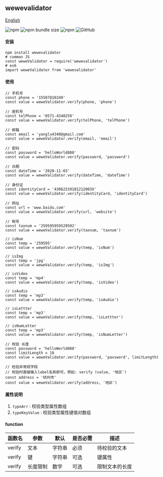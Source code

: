 ## wewevalidator

[English](./README.md 'English')

![npm](https://img.shields.io/npm/v/wewevalidator) ![npm bundle size](https://img.shields.io/bundlephobia/min/wewevalidator) ![npm](https://img.shields.io/npm/dt/wewevalidator) ![GitHub](https://img.shields.io/github/license/ougege/npm_package)

#### 安装
```SHELL
npm install wewevalidator
# common JS
const weweValidator = require('wewevalidator')
# es6
import weweValidator from 'wewevalidator'
```

#### 使用
```JS
// 手机号
const phone = '15507810249'
const value = weweValidator.verify(phone, 'phone')

// 座机号
const telPhone = '0571-4340259'
const value = weweValidator.verify(telPhone, 'telPhone')

// 邮箱
const email = 'yanglu4340@gmail.com'
const value = weweValidator.verify(email, 'email')

// 密码
const password = 'helloWorld888'
const value = weweValidator.verify(password, 'password')

// 日期
const dateTime = '2020-11-03'
const value = weweValidator.verify(dateTime, 'dateTime')

// 身份证
const identityCard = '43062319181212003X'
const value = weweValidator.verify(identityCard, 'identityCard')

// 网址
const url = 'www.baidu.com'
const value = weweValidator.verify(url, 'website')

// 税号
const taxnum = '259595959529592'
const value = weweValidator.verify(taxnum, 'taxnum')

// isNum
const temp = '259595'
const value = weweValidator.verify(temp, 'isNum')

// isImg
const temp = 'jpg'
const value = weweValidator.verify(temp, 'isImg')

// isVideo
const temp = 'mp4'
const value = weweValidator.verify(temp, 'isVideo')

// isAudio
const temp = 'mp3'
const value = weweValidator.verify(temp, 'isAudio')

// isLettter
const temp = 'mp3'
const value = weweValidator.verify(temp, 'isLettter')

// isNumLetter
const temp = 'mp3'
const value = weweValidator.verify(temp, 'isNumLetter')

// 校验 长度
const password = 'helloWorld888'
const limitLength = 10
const value = weweValidator.verify(password, 'password', limitLength)

// 检验非常规字段
// 校验时直接输入label名称即可，例如: verify (value, '地区')
const address = '杭州市'
const value = weweValidator.verify(address, '地区')
```

#### 属性说明
1. `typeArr` : 校验类型属性数组 
1. `typeKeyValue` : 校验类型属性键值对数组 

#### function

函数名|参数|默认|是否必需|描述|
--|--|--|--|--|
verify|文本|字符串|必须|待校验的文本|
verify|键|字符串|可选|键属性|
verify|长度限制|数字|可选|限制文本的长度|
